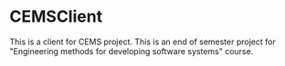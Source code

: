 # CEMSClient
This is a client for CEMS project.
This is an end of semester project for 
"Engineering methods for developing software systems" course.

